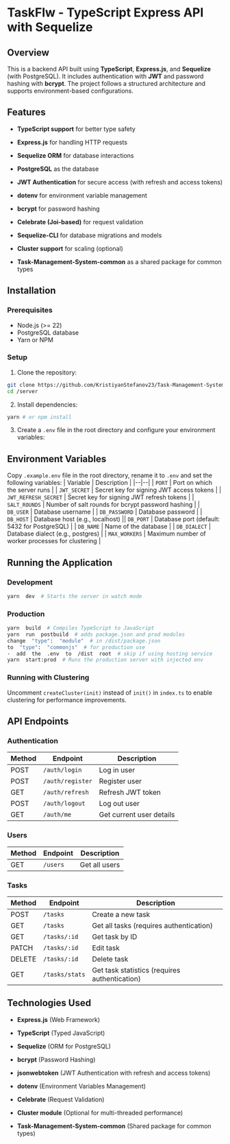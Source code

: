 # TaskFlw - TypeScript Express API with Sequelize

## Overview

This is a backend API built using **TypeScript**, **Express.js**, and **Sequelize** (with PostgreSQL). It includes authentication with **JWT** and password hashing with **bcrypt**. The project follows a structured architecture and supports environment-based configurations.

## Features

-   **TypeScript support** for better type safety

-   **Express.js** for handling HTTP requests

-   **Sequelize ORM** for database interactions

-   **PostgreSQL** as the database

-   **JWT Authentication** for secure access (with refresh and access tokens)

-   **dotenv** for environment variable management

-   **bcrypt** for password hashing

-   **Celebrate (Joi-based)** for request validation

-   **Sequelize-CLI** for database migrations and models

-   **Cluster support** for scaling (optional)

-   **Task-Management-System-common** as a shared package for common types

## Installation

### Prerequisites

-   Node.js (>= 22)
-   PostgreSQL database
-   Yarn or NPM

### Setup

1. Clone the repository:

```sh
git clone https://github.com/KristiyanStefanov23/Task-Management-System.git
cd /server
```

2. Install dependencies:

```sh
yarn # or npm install
```

3. Create a `.env` file in the root directory and configure your environment variables:

## Environment Variables

Copy `.example.env` file in the root directory, rename it to `.env` and set the following variables:
| Variable | Description |
|--|--|
| `PORT` | Port on which the server runs |
| `JWT_SECRET` | Secret key for signing JWT access tokens |
| `JWT_REFRESH_SECRET` | Secret key for signing JWT refresh tokens |
| `SALT_ROUNDS` | Number of salt rounds for bcrypt password hashing |
| `DB_USER` | Database username |
| `DB_PASSWORD` | Database password |
| `DB_HOST` | Database host (e.g., localhost) || `DB_PORT` | Database port (default: 5432 for PostgreSQL) |
| `DB_NAME` | Name of the database |
| `DB_DIALECT` | Database dialect (e.g., postgres) |
| `MAX_WORKERS` | Maximum number of worker processes for clustering |

## Running the Application

### Development

```sh
yarn  dev  # Starts the server in watch mode

```

### Production

```sh
yarn  build  # Compiles TypeScript to JavaScript
yarn  run  postbuild  # adds package.json and prod modules
change  "type":  "module"  # in /dist/package.json
to  "type":  "commonjs"  # for production use
-  add  the  .env  to  /dist  root  # skip if using hosting service
yarn  start:prod  # Runs the production server with injected env
```

### Running with Clustering

Uncomment `createCluster(init)` instead of `init()` in `index.ts` to enable clustering for performance improvements.

## API Endpoints

### Authentication

| Method | Endpoint         | Description              |
| ------ | ---------------- | ------------------------ |
| POST   | `/auth/login`    | Log in user              |
| POST   | `/auth/register` | Register user            |
| GET    | `/auth/refresh`  | Refresh JWT token        |
| POST   | `/auth/logout`   | Log out user             |
| GET    | `/auth/me`       | Get current user details |

### Users

| Method | Endpoint | Description   |
| ------ | -------- | ------------- |
| GET    | `/users` | Get all users |

### Tasks

| Method | Endpoint       | Description                                   |
| ------ | -------------- | --------------------------------------------- |
| POST   | `/tasks`       | Create a new task                             |
| GET    | `/tasks`       | Get all tasks (requires authentication)       |
| GET    | `/tasks/:id`   | Get task by ID                                |
| PATCH  | `/tasks/:id`   | Edit task                                     |
| DELETE | `/tasks/:id`   | Delete task                                   |
| GET    | `/tasks/stats` | Get task statistics (requires authentication) |

## Technologies Used

-   **Express.js** (Web Framework)

-   **TypeScript** (Typed JavaScript)

-   **Sequelize** (ORM for PostgreSQL)

-   **bcrypt** (Password Hashing)

-   **jsonwebtoken** (JWT Authentication with refresh and access tokens)

-   **dotenv** (Environment Variables Management)

-   **Celebrate** (Request Validation)

-   **Cluster module** (Optional for multi-threaded performance)

-   **Task-Management-System-common** (Shared package for common types)
